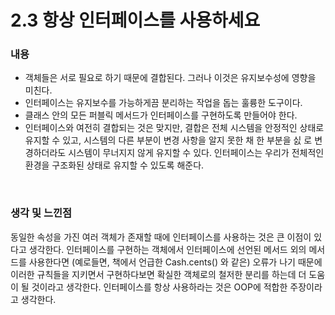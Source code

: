 # 2.3 항상 인터페이스를 사용하세요

### 내용

* 객체들은 서로 필요로 하기 때문에 결합된다. 그러나 이것은 유지보수성에 영향을 미친다.
* 인터페이스는 유지보수를 가능하게끔 분리하는 작업을 돕는 훌륭한 도구이다.
* 클래스 안의 모든 퍼블릭 메서드가 인터페이스를 구현하도록 만들어야 한다. 
* 인터페이스와 여전히 결합되는 것은 맞지만, 결합은 전체 시스템을 안정적인 상태로 유지할 수 있고, 시스템의 다른 부분이 변경 사항을 알지 못한 채 한 부분을 싨 로 변경하더라도 시스템이 무너지지 않게 유지할 수 있다. 인터페이스는 우리가 전체적인 환경을 구조화된 상태로 유지할 수 있도록 해준다.

<br/>

### 생각 및 느낀점

동일한 속성을 가진 여러 객체가 존재할 때에 인터페이스를 사용하는 것은 큰 이점이 있다고 생각한다. 인터페이스를 구현하는 객체에서 인터페이스에 선언된 메서드 외의 메서드를 사용한다면 (예로들면, 책에서 언급한 Cash.cents() 와 같은) 오류가 나기 때문에 이러한 규칙들을 지키면서 구현하다보면 확실한 객체로의 철저한 분리를 하는데 더 도움이 될 것이라고 생각한다. 인터페이스를 항상 사용하라는 것은 OOP에 적합한 주장이라고 생각한다.